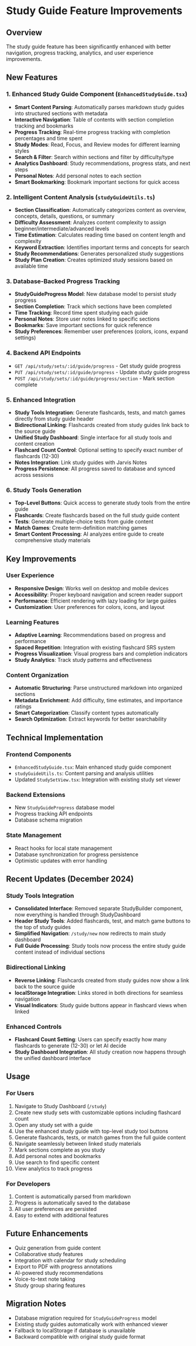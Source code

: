 # Study Guide Feature Improvements

## Overview
The study guide feature has been significantly enhanced with better navigation, progress tracking, analytics, and user experience improvements.

## New Features

### 1. Enhanced Study Guide Component (`EnhancedStudyGuide.tsx`)
- **Smart Content Parsing**: Automatically parses markdown study guides into structured sections with metadata
- **Interactive Navigation**: Table of contents with section completion tracking and bookmarks
- **Progress Tracking**: Real-time progress tracking with completion percentages and time spent
- **Study Modes**: Read, Focus, and Review modes for different learning styles
- **Search & Filter**: Search within sections and filter by difficulty/type
- **Analytics Dashboard**: Study recommendations, progress stats, and next steps
- **Personal Notes**: Add personal notes to each section
- **Smart Bookmarking**: Bookmark important sections for quick access

### 2. Intelligent Content Analysis (`studyGuideUtils.ts`)
- **Section Classification**: Automatically categorizes content as overview, concepts, details, questions, or summary
- **Difficulty Assessment**: Analyzes content complexity to assign beginner/intermediate/advanced levels
- **Time Estimation**: Calculates reading time based on content length and complexity
- **Keyword Extraction**: Identifies important terms and concepts for search
- **Study Recommendations**: Generates personalized study suggestions
- **Study Plan Creation**: Creates optimized study sessions based on available time

### 3. Database-Backed Progress Tracking
- **StudyGuideProgress Model**: New database model to persist study progress
- **Section Completion**: Track which sections have been completed
- **Time Tracking**: Record time spent studying each guide
- **Personal Notes**: Store user notes linked to specific sections
- **Bookmarks**: Save important sections for quick reference
- **Study Preferences**: Remember user preferences (colors, icons, expand settings)

### 4. Backend API Endpoints
- `GET /api/study/sets/:id/guide/progress` - Get study guide progress
- `PUT /api/study/sets/:id/guide/progress` - Update study guide progress
- `POST /api/study/sets/:id/guide/progress/section` - Mark section complete

### 5. Enhanced Integration
- **Study Tools Integration**: Generate flashcards, tests, and match games directly from study guide header
- **Bidirectional Linking**: Flashcards created from study guides link back to the source guide
- **Unified Study Dashboard**: Single interface for all study tools and content creation
- **Flashcard Count Control**: Optional setting to specify exact number of flashcards (12-30)
- **Notes Integration**: Link study guides with Jarvis Notes
- **Progress Persistence**: All progress saved to database and synced across sessions

### 6. Study Tools Generation
- **Top-Level Buttons**: Quick access to generate study tools from the entire guide
- **Flashcards**: Create flashcards based on the full study guide content
- **Tests**: Generate multiple-choice tests from guide content
- **Match Games**: Create term-definition matching games
- **Smart Content Processing**: AI analyzes entire guide to create comprehensive study materials

## Key Improvements

### User Experience
- **Responsive Design**: Works well on desktop and mobile devices
- **Accessibility**: Proper keyboard navigation and screen reader support
- **Performance**: Efficient rendering with lazy loading for large guides
- **Customization**: User preferences for colors, icons, and layout

### Learning Features
- **Adaptive Learning**: Recommendations based on progress and performance
- **Spaced Repetition**: Integration with existing flashcard SRS system
- **Progress Visualization**: Visual progress bars and completion indicators
- **Study Analytics**: Track study patterns and effectiveness

### Content Organization
- **Automatic Structuring**: Parse unstructured markdown into organized sections
- **Metadata Enrichment**: Add difficulty, time estimates, and importance ratings
- **Smart Categorization**: Classify content types automatically
- **Search Optimization**: Extract keywords for better searchability

## Technical Implementation

### Frontend Components
- `EnhancedStudyGuide.tsx`: Main enhanced study guide component
- `studyGuideUtils.ts`: Content parsing and analysis utilities
- Updated `StudySetView.tsx`: Integration with existing study set viewer

### Backend Extensions
- New `StudyGuideProgress` database model
- Progress tracking API endpoints
- Database schema migration

### State Management
- React hooks for local state management
- Database synchronization for progress persistence
- Optimistic updates with error handling

## Recent Updates (December 2024)

### Study Tools Integration
- **Consolidated Interface**: Removed separate StudyBuilder component, now everything is handled through StudyDashboard
- **Header Study Tools**: Added flashcards, test, and match game buttons to the top of study guides
- **Simplified Navigation**: `/study/new` now redirects to main study dashboard
- **Full Guide Processing**: Study tools now process the entire study guide content instead of individual sections

### Bidirectional Linking
- **Reverse Linking**: Flashcards created from study guides now show a link back to the source guide
- **localStorage Integration**: Links stored in both directions for seamless navigation
- **Visual Indicators**: Study guide buttons appear in flashcard views when linked

### Enhanced Controls
- **Flashcard Count Setting**: Users can specify exactly how many flashcards to generate (12-30) or let AI decide
- **Study Dashboard Integration**: All study creation now happens through the unified dashboard interface

## Usage

### For Users
1. Navigate to Study Dashboard (`/study`)
2. Create new study sets with customizable options including flashcard count
3. Open any study set with a guide
4. Use the enhanced study guide with top-level study tool buttons
5. Generate flashcards, tests, or match games from the full guide content
6. Navigate seamlessly between linked study materials
7. Mark sections complete as you study
8. Add personal notes and bookmarks
9. Use search to find specific content
10. View analytics to track progress

### For Developers
1. Content is automatically parsed from markdown
2. Progress is automatically saved to the database
3. All user preferences are persisted
4. Easy to extend with additional features

## Future Enhancements
- Quiz generation from guide content
- Collaborative study features
- Integration with calendar for study scheduling
- Export to PDF with progress annotations
- AI-powered study recommendations
- Voice-to-text note taking
- Study group sharing features

## Migration Notes
- Database migration required for `StudyGuideProgress` model
- Existing study guides automatically work with enhanced viewer
- Fallback to localStorage if database is unavailable
- Backward compatible with original study guide format